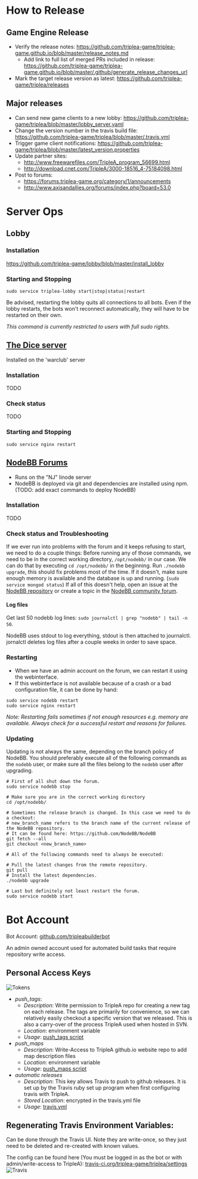 # How to Release

## Game Engine Release
- Verify the release notes: https://github.com/triplea-game/triplea-game.github.io/blob/master/release_notes.md
   - Add link to full list of merged PRs included in release: https://github.com/triplea-game/triplea-game.github.io/blob/master/.github/generate_release_changes_url
- Mark the target release version as latest: https://github.com/triplea-game/triplea/releases

## Major releases
- Can send new game clients to a new lobby: https://github.com/triplea-game/triplea/blob/master/lobby_server.yaml
- Change the version number in the travis build file: https://github.com/triplea-game/triplea/blob/master/.travis.yml
- Trigger game client notifications: https://github.com/triplea-game/triplea/blob/master/latest_version.properties
- Update partner sites:  
  - http://www.freewarefiles.com/TripleA_program_56699.html  
  - http://download.cnet.com/TripleA/3000-18516_4-75184098.html  
- Post to forums:
  - https://forums.triplea-game.org/category/1/announcements
  - http://www.axisandallies.org/forums/index.php?board=53.0

# Server Ops

## Lobby

### Installation
https://github.com/triplea-game/lobby/blob/master/install_lobby


### Starting and Stopping
```
sudo service triplea-lobby start|stop|status|restart
```
Be advised, restarting the lobby quits all connections to all bots.
Even if the lobby restarts, the bots won't reconnect automatically, they will have to be restarted on their own.

_This command is currently restricted to users with full sudo rights._

## [The Dice server](https://github.com/triplea-game/dice-server)

Installed on the 'warclub' server

### Installation
TODO

### Check status
TODO

### Starting and Stopping

```
sudo service nginx restart
```

## [NodeBB Forums](https://forums.triplea-game.org)
- Runs on the "NJ" linode server
- NodeBB is deployed via git and dependencies are installed using npm. (TODO: add exact commands to deploy NodeBB)

### Installation
TODO

### Check status and Troubleshooting
If we ever run into problems with the forum and it keeps refusing to start, we need to do a couple things:
Before running any of those commands, we need to be in the correct working directory, `/opt/nodebb/` in our case.
We can do that by executing `cd /opt/nodebb/` in the beginning.
Run `./nodebb upgrade`, this should fix problems most of the time.
If it doesn't, make sure enough memory is available and the database is up and running. (`sudo service mongod status`)
If all of this doesn't help, open an issue at the [NodeBB repository](https://github.com/NodeBB/NodeBB) or create a topic in the [NodeBB community forum](https://community.nodebb.org).

#### Log files
Get last 50 nodebb log lines:
`sudo journalctl | grep "nodebb" | tail -n 50`.

NodeBB uses stdout to log everything, stdout is then attached to journalctl.
jornalctl deletes log files after a couple weeks in order to save space.


### Restarting
- When we have an admin account on the forum, we can restart it using the webinterface.
- If this webinterface is not available because of a crash or a bad configuration file, it can be done by hand:

```
sudo service nodebb restart
sudo service nginx restart
```

_Note: Restarting fails sometimes if not enough resources e.g. memory are available. Always check for a successful restart and reasons for failures._

### Updating
Updating is not always the same, depending on the branch policy of NodeBB.
You should preferably execute all of the following commands as the `nodebb` user, or make sure all the files belong to the `nodebb` user after upgrading.
```
# First of all shut down the forum.
sudo service nodebb stop

# Make sure you are in the correct working directory
cd /opt/nodebb/

# Sometimes the release branch is changed. In this case we need to do a checkout:
# new_branch_name refers to the branch name of the current release of the NodeBB repository.
# It can be found here: https://github.com/NodeBB/NodeBB
git fetch --all
git checkout <new_branch_name>

# All of the following commands need to always be executed:

# Pull the latest changes from the remote repository.
git pull
# Install the latest dependencies.
./nodebb upgrade

# Last but definitely not least restart the forum.
sudo service nodebb start
```


# Bot Account

Bot Account: [github.com/tripleabuilderbot](https://github.com/tripleabuilderbot)

An admin owned account used for automated build tasks that require repository write access.

## Personal Access Keys

![Tokens](https://cloud.githubusercontent.com/assets/12397753/26811743/822517d6-4a28-11e7-8342-ef4826e834b9.png)

- *push_tags*: 
  - *Description*: Write permission to TripleA repo for creating a new tag on each release.
      The tags are primarily for convenience, so we can relatively easily checkout a specific
      version that we released. This is also a carry-over of the process TripleA used when
      hosted in SVN.
  - *Location*: environment variable
  - *Usage*: [push_tags script](https://github.com/triplea-game/triplea/blob/master/.travis/push_tag#L13)
- *push_maps*
  - *Description*: Write-Access to TripleA github.io website repo to add map description files
  - *Location*: environment variable
  - *Usage*: [push_maps script](https://github.com/triplea-game/triplea/blob/master/.travis/push_maps#L8)
- *automatic releases*
  - *Description*: This key allows Travis to push to github releases. It is set up by the
      Travis ruby set up program when first configuring travis with TripleA.
  - *Stored Location*: encrypted in the travis.yml file
  - *Usage*: [travis.yml](https://github.com/triplea-game/triplea/blob/master/.travis.yml#L32)


## Regenerating Travis Environment Variables:

Can be done through the Travis UI. Note they are write-once, so they just need to be deleted and re-created with known values.

The config can be found here (You must be logged in as the bot or with admin/write-access to TripleA): [travis-ci.org/triplea-game/triplea/settings](https://travis-ci.org/triplea-game/triplea/settings)
![Travis](https://cloud.githubusercontent.com/assets/12397753/26811735/6e69c5de-4a28-11e7-8996-49338f428349.png)
